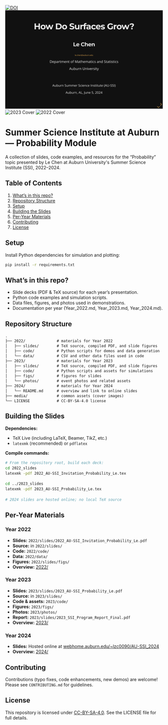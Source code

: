  [![DOI](https://zenodo.org/badge/DOI/10.5281/zenodo.10206799.svg)](https://doi.org/10.5281/zenodo.10206799)
 ![2024 Cover](./media/2024_AU-SSI_Probability_Slides.png)
 ![2023 Cover](./media/2023_AU-SSI_Probability_Slides.png)
 ![2022 Cover](./media/2022_AU-SSI_Probability_Slides.png)

 # Summer Science Institute at Auburn — Probability Module

 A collection of slides, code examples, and resources for the “Probability” topic presented by Le Chen at Auburn University's Summer Science Institute (SSI), 2022–2024.

 ## Table of Contents

1. [What’s in this repo?](#whats-in-this-repo)
2. [Repository Structure](#repository-structure)
3. [Setup](#setup)
4. [Building the Slides](#building-the-slides)
5. [Per-Year Materials](#per-year-materials)
6. [Contributing](#contributing)
7. [License](#license)

## Setup

Install Python dependencies for simulation and plotting:
```bash
pip install -r requirements.txt
```
  
## What’s in this repo?
 - Slide decks (PDF & TeX source) for each year’s presentation.
 - Python code examples and simulation scripts.
 - Data files, figures, and photos used in demonstrations.
 - Documentation per year (Year_2022.md, Year_2023.md, Year_2024.md).

 ## Repository Structure

 ```
 .
 ├── 2022/              # materials for Year 2022
 │   ├── slides/        # TeX source, compiled PDF, and slide figures
 │   ├── code/          # Python scripts for demos and data generation
 │   └── data/          # CSV and other data files used in code
 ├── 2023/              # materials for Year 2023
 │   ├── slides/        # TeX source, compiled PDF, and slide figures
 │   ├── code/          # Python scripts and assets for simulations
 │   ├── figs/          # figures for slides
 │   └── photos/        # event photos and related assets
 ├── 2024/              # materials for Year 2024
 │   └── README.md      # overview and link to online slides
 ├── media/             # common assets (cover images)
 └── LICENSE            # CC-BY-SA-4.0 license
 ```

 ## Building the Slides

 **Dependencies:**
 - TeX Live (including LaTeX, Beamer, TikZ, etc.)
 - `latexmk` (recommended) or `pdflatex`

 **Compile commands:**
 ```bash
 # From the repository root, build each deck:
 cd 2022_slides
 latexmk -pdf 2022_AU-SSI_Invitation_Probability_Le.tex

 cd ../2023_slides
 latexmk -pdf 2023_AU-SSI_Probability_Le.tex

 # 2024 slides are hosted online; no local TeX source
 ```

 ## Per-Year Materials

### Year 2022
- **Slides:** `2022/slides/2022_AU-SSI_Invitation_Probability_Le.pdf`
- **Source:** in `2022/slides/`
- **Code:** `2022/code/`
- **Data:** `2022/data/`
- **Figures:** `2022/slides/figs/`
- **Overview:** [2022/](2022/)

### Year 2023
- **Slides:** `2023/slides/2023_AU-SSI_Probability_Le.pdf`
- **Source:** in `2023/slides/`
- **Code & assets:** `2023/code/`
- **Figures:** `2023/figs/`
- **Photos:** `2023/photos/`
- **Report:** `2023/slides/2023_SSI_Program_Report_Final.pdf`
- **Overview:** [2023/](2023/)

### Year 2024
- **Slides:** Hosted online at [webhome.auburn.edu/~lzc0090/AU-SSI_2024](http://webhome.auburn.edu/~lzc0090/AU-SSI_2024/#/)
- **Overview:** [2024/](2024/)

 ## Contributing

 Contributions (typo fixes, code enhancements, new demos) are welcome! Please see `CONTRIBUTING.md` for guidelines.

 ## License

 This repository is licensed under [CC-BY-SA-4.0](LICENSE). See the LICENSE file for full details.